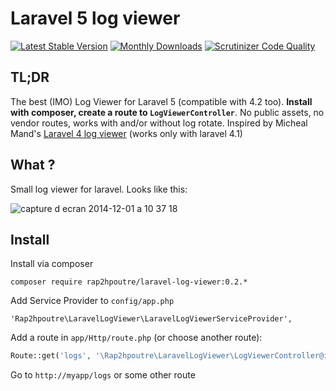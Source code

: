 Laravel 5 log viewer
======================

[![Latest Stable Version](https://poser.pugx.org/rap2hpoutre/laravel-log-viewer/v/stable.svg)](https://packagist.org/packages/rap2hpoutre/laravel-log-viewer) [![Monthly Downloads](https://poser.pugx.org/rap2hpoutre/laravel-log-viewer/d/monthly.png)](https://packagist.org/packages/rap2hpoutre/laravel-log-viewer) [![Scrutinizer Code Quality](https://scrutinizer-ci.com/g/rap2hpoutre/laravel-log-viewer/badges/quality-score.png?b=master)](https://scrutinizer-ci.com/g/rap2hpoutre/laravel-log-viewer/?branch=master) 

TL;DR
-----
The best (IMO) Log Viewer for Laravel 5 (compatible with 4.2 too). **Install with composer, create a route to `LogViewerController`**. No public assets, no vendor routes, works with and/or without log rotate. Inspired by Micheal Mand's [Laravel 4 log viewer](https://github.com/mikemand/logviewer) (works only with laravel 4.1)

What ?
------
Small log viewer for laravel. Looks like this:

![capture d ecran 2014-12-01 a 10 37 18](https://cloud.githubusercontent.com/assets/1575946/5243642/8a00b83a-7946-11e4-8bad-5c705f328bcc.png)

Install
-------
Install via composer

`composer require rap2hpoutre/laravel-log-viewer:0.2.*`

Add Service Provider to `config/app.php`

`'Rap2hpoutre\LaravelLogViewer\LaravelLogViewerServiceProvider',`

Add a route in `app/Http/route.php` (or choose another route): 
```php 
Route::get('logs', '\Rap2hpoutre\LaravelLogViewer\LogViewerController@index');
``` 

Go to `http://myapp/logs` or some other route
